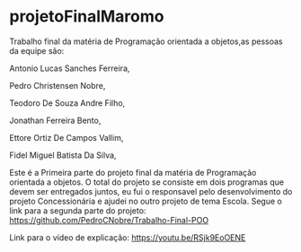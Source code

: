 # projetoFinalMaromo

Trabalho final da matéria de Programação orientada a objetos,as pessoas da equipe são:

Antonio Lucas Sanches Ferreira,

Pedro Christensen Nobre,

Teodoro De Souza Andre Filho,

Jonathan Ferreira Bento,

Ettore Ortiz De Campos Vallim,

Fidel Miguel Batista Da Silva,

Este é a Primeira parte do projeto final da matéria de Programação orientada a objetos. O total do projeto se consiste em dois programas que devem ser entregados juntos, eu fui o responsavel pelo desenvolvimento do projeto Concessionária e ajudei no outro projeto de tema Escola. Segue o link para a segunda parte do projeto: https://github.com/PedroCNobre/Trabalho-Final-POO 

Link para o vídeo de explicação: https://youtu.be/RSjk9EoOENE
